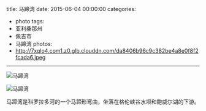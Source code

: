 title: 马蹄湾
date: 2015-06-04 00:00:00
categories:
- photo
tags:
- 亚利桑那州
- 佩吉市
- 马蹄湾
photos:
- http://7xqlo4.com1.z0.glb.clouddn.com/da8406b96c9c382be4a8e0f8f2fcada6.jpeg
---

![马蹄湾](http://7xqlo4.com1.z0.glb.clouddn.com/0553202a5d1c8a67a813308fd1a0ca2f.jpeg)

![马蹄湾](http://7xqlo4.com1.z0.glb.clouddn.com/503f924554f709b3c5dd8d5b407c121e.jpeg)

马蹄湾是科罗拉多河的一个马蹄形弯曲，坐落在格伦峡谷水坝和鲍威尔湖的下游。